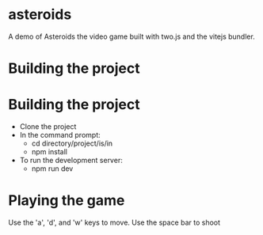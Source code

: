 # asteroids

A demo of Asteroids the video game built with two.js and the vitejs bundler. 

# Building the project
# Building the project
* Clone the project
* In the command prompt:  
  * cd directory/project/is/in
  * npm install
* To run the development server: 
  * npm run dev
  
  
 # Playing the game
 Use the 'a', 'd', and 'w' keys to move.
 Use the space bar to shoot
